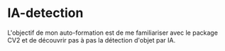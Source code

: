 # IA-detection
L'objectif de mon auto-formation est de me familiariser avec le package CV2 et de découvrir pas à pas la détection d'objet par IA.
